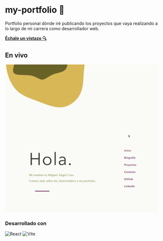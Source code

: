 
# my-portfolio :toolbox:
Portfolio personal dónde iré publicando los proyectos que vaya realizando a lo largo de mi carrera como desarrollador web.


**[Échale un vistazo :mag:](https://miguetto.github.io/my-portfolio/)**

## En vivo
![app](/public/my-portfolio.gif)

### Desarrollado con
![React](https://img.shields.io/badge/react-%2320232a.svg?style=for-the-badge&logo=react&logoColor=%2361DAFB)
![Vite](https://img.shields.io/badge/vite-%23646CFF.svg?style=for-the-badge&logo=vite&logoColor=white)
